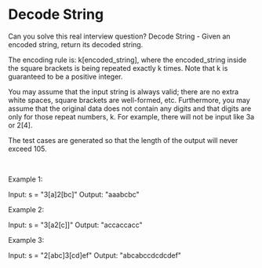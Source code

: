 # Decode String

Can you solve this real interview question? Decode String - Given an encoded string, return its decoded string.

The encoding rule is: k[encoded_string], where the encoded_string inside the square brackets is being repeated exactly k times. Note that k is guaranteed to be a positive integer.

You may assume that the input string is always valid; there are no extra white spaces, square brackets are well-formed, etc. Furthermore, you may assume that the original data does not contain any digits and that digits are only for those repeat numbers, k. For example, there will not be input like 3a or 2[4].

The test cases are generated so that the length of the output will never exceed 105.

 

Example 1:


Input: s = "3[a]2[bc]"
Output: "aaabcbc"


Example 2:


Input: s = "3[a2[c]]"
Output: "accaccacc"


Example 3:


Input: s = "2[abc]3[cd]ef"
Output: "abcabccdcdcdef"